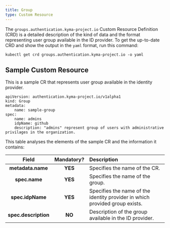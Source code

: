 ```yaml
---
title: Group
type: Custom Resource
---
```


The `groups.authentication.kyma-project.io` Custom Resource Definition (CRD) is a detailed description of the kind of data and the format representing user group available in the ID provider. To get the up-to-date CRD and show
the output in the `yaml` format, run this command:

```
kubectl get crd groups.authentication.kyma-project.io -o yaml
```

## Sample Custom Resource

This is a sample CR that represents user group available in the identity provider.

```
apiVersion: authentication.kyma-project.io/v1alpha1
kind: Group
metadata:
    name: sample-group
spec:    
    name: admins      
    idpName: github
    description: "admins" represent group of users with administrative privilages in the organization.
```

This table analyses the elements of the sample CR and the information it contains:


| Field   |      Mandatory?      |  Description |
|:----------:|:-------------:|:------|
| **metadata.name** |    **YES**   | Specifies the name of the CR. |
| **spec.name** | **YES** | Specifies the name of the group. |
| **spec.idpName** | **YES** | Specifies the name of the identity provider in which provided group exists. |
| **spec.description** | **NO** | Description of the group available in the ID provider. |
